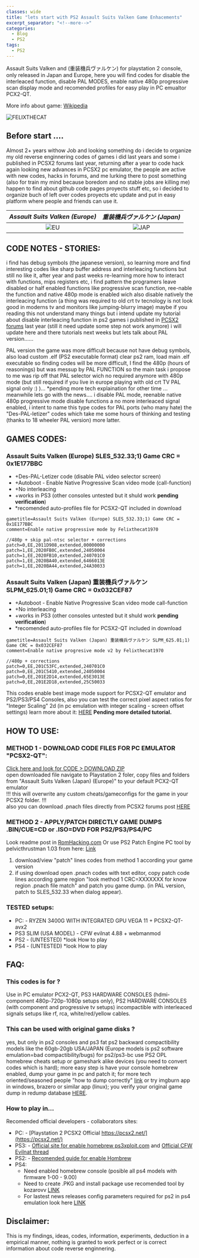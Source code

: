 ```yaml
---
classes: wide
title: "lets start with PS2 Assault Suits Valken Game Enhacements"
excerpt_separator: "<!--more-->"
categories:
  - Blog
  - PS2
tags:
  - PS2
---
```


Assault Suits Valken and (重装機兵ヴァルケン) for playstation 2 console, only released in Japan and Europe, here you will find codes for disable the interleaced function, disable PAL MODES, enable native 480p progressive scan display mode and recomended profiles for easy play in PC emualtor PCX2-QT.

More info about game: [Wikipedia](https://en.wikipedia.org/wiki/Assault_Suits_Valken)

<!--more-->

![FELIXTHECAT](/gamepatches-blog/assets/images/felixthecat.png)
## Before start ....
Almost 2+ years withow Job and looking something do i decide to organize my old reverse enginnering codes of games i did last years and some i published in PCSX2 forums last year, returning after a year to code hack again looking  new advances in PCSX2 pc emulator, the people are active with new codes, hacks in forums, and me lurking there to post something (also for train my mind because boredom and no stable jobs are killing me) happen to find about github code pages proyects stuff etc, so i decided to organize buch of left over codes proyects etc update and put in easy platform where people and friends can use it.

*Assault Suits Valken (Europe)*  |   *重装機兵ヴァルケン (Japan)*
:-----------------------------:|:-----------------------------:
![EU](/gamepatches-blog/assets/images/asv-eu.jpg)  |  ![JAP](/gamepatches-blog/assets/images/asv-jp.jpg)

## CODE NOTES - STORIES:
i find has debug symbols (the japanese version), so learning more and find interesting codes like sharp buffer address and interleacing functions but still no like it, after year and past weeks re-learning more how to interact with functions, mips registers etc, i find pattern the programers leave disabled or half enabled functions like progressive scan function, ree-nable the function and native 480p mode is enabled wich also disable natively the interleacing function (a thing was required to old crt tv tecnology is not look good in moderns tv and monitors like jumping-blurry image) maybe if you reading this not understand many things but i intend update my tutorial about disable interleacing function in ps2 games i published in [PCSX2 forums](https://forums.pcsx2.net/Thread-No-interlacing-codes?pid=610584#pid610584) last year (still it need update some step not work anymore) i will update here and there tutorials next weeks but lets talk about PAL version......

PAL version the game was more difficult because not have debug symbols, also load custom .elf (PS2 executable format) clear ps2 ram, load main .elf executable so finding codes will be more difficult, I find the 480p (hours of reasonings) but was messup by PAL FUNCTION so the main task i propose to me was rip off that PAL selector wich no required anymore with 480p mode (but still required if you live in europe playing with old crt TV PAL signal only :) )... *pending more tech explaination for other time ... meanwhile lets go with the news.... i disable PAL mode, reenable native 480p progressive mode disable functions a no more interleaced signal enabled, i intent to name this type codes for PAL ports (who many hate) the "Des-PAL-letizer" codes which take me some hours of thinking and testing (thanks to 18 wheeler PAL version) more latter.

## GAMES CODES:
### Assault Suits Valken (Europe) SLES_532.33;1) Game CRC = 0x1E177BBC

- +Des-PAL-Letizer code (disable PAL video selector screen)
- +Autoboot - Enable Native Progressive Scan video mode (call-function)
- +No interleacing
- +works in PS3 (other consoles untested but it shuld work **pending verification**)
- *recomended auto-profiles file for PCSX2-QT included in download

```
gametitle=Assault Suits Valken (Europe) SLES_532.33;1) Game CRC = 0x1E177BBC
comment=Enable native progressive mode by Felixthecat1970

//480p + skip pal-ntsc selector + corrections
patch=0,EE,2011D908,extended,00000000
patch=1,EE,2020FB0C,extended,24050004
patch=1,EE,2020FB10,extended,240701C0
patch=1,EE,2020BA40,extended,6466013E
patch=1,EE,2020BA44,extended,24A30033

```

### Assault Suits Valken (Japan) 重装機兵ヴァルケン SLPM_625.01;1) Game CRC = 0x032CEF87
- +Autoboot - Enable Native Progressive Scan video mode call-function
- +No interleacing
- +works in PS3 (other consoles untested but it shuld work **pending verification**)
- *recomended auto-profiles file for PCSX2-QT included in download
 
```
gametitle=Assault Suits Valken (Japan) 重装機兵ヴァルケン SLPM_625.01;1) Game CRC = 0x032CEF87
comment=Enable native progresive mode v2 by Felixthecat1970

//480p + corrections
patch=0,EE,201C53FC,extended,240701C0
patch=0,EE,201C5410,extended,24050004
patch=0,EE,201E2D14,extended,65E3013E
patch=0,EE,201E2D18,extended,25C50033

```

This codes enable best image mode support for PCSX2-QT emulator and PS2/PS3/PS4 Consoles, also you can test the correct pixel aspect ratios for "Integer Scaling" 2d (in pc emulation with integer scaling - screen offset settings) learn more about it: [HERE](https://tanalin.com/en/articles/integer-scaling/) **Pending more detailed tutorial.**

## HOW TO USE:
### METHOD 1 - DOWNLOAD CODE FILES FOR PC EMULATOR "PCSX2-QT":
[Click here and look for CODE > DOWNLOAD ZIP](https://github.com/felixthecat1970/gamepatches)  
open downloaded file navigate to Playstation 2 foler, copy files and folders from "Assault Suits Valken (Japan) (Europe)" to your default PCX2-QT emulator  
!!! this will overwrite any custom cheats/gameconfigs for the game in your PCSX2 folder. !!!  
also you can download .pnach files directly from PCSX2 forums post [HERE](https://forums.pcsx2.net/Thread-No-interlacing-codes?pid=627161#pid627161)

### METHOD 2 - APPLY/PATCH DIRECTLY GAME DUMPS .BIN/CUE=CD or .ISO=DVD FOR PS2/PS3/PS4/PC  
Look readme post in [RomHacking.com](https://www.romhacking.net/hacks/6891/)
Or use PS2 Patch Engine PC tool by pelvicthrustman 1.03 from here: [Link](https://www.psx-place.com/resources/ps2-patch-engine-by-pelvicthrustman.694/)  
1. download/view "patch" lines codes from method 1 according your game version
2. if using download open .pnach codes with text editor, copy patch code lines according game region "look method 1 CRC=XXXXXXX for know region .pnach file match" and patch you game dump. (in PAL version, patch to SLES_532.33 when dialog appear).

### TESTED setups:
- PC: - RYZEN 3400G WITH INTEGRATED GPU VEGA 11 + PCSX2-QT-avx2 
- PS3 SLIM (USA MODEL) - CFW evilnat 4.88 + webmanmod
- PS2 - (UNTESTED) *look How to play
- PS4 - (UNTESTED) *look How to play

## FAQ:
### This codes is for ?
Use in PC emulator PCX2-QT, PS3 HARDWARE CONSOLES (hdmi-component 480p-720p-1080p setups only), PS2 HARDWARE CONSOLES (with component and progressive tv setups) incompactible with interleaced signals setups like rf, rca, white/red/yellow cables.

### This can be used with original game disks ?
yes, but only in ps2 consoles and ps3 fat ps2 backward compactibility models like the 60gb-20gb USA/JAPAN (Europe models is ps2 software emulation=bad compactibility/bugs) for ps2/ps3-bc use PS2 OPL homebrew cheats setup or gameshark alike devices (you need to convert codes which is hard); more easy step is have your console homebrew enabled, dump your game in pc and patch it; for more tech oriented/seasoned people "how to dump correctly" [link](http://wiki.redump.org/index.php?title=Dumping_Guides) or try imgburn app in windows, brazero or similar app (linux); you verify your original game dump in redump database [HERE](http://redump.org/discs/system/ps2/).

### How to play in...
Recomended official developers - collaborators sites:
- PC: - [Playstation 2 PCSX2 Official https://pcsx2.net/](https://pcsx2.net/)
- PS3: - [Official site for enable homebrew ps3xploit.com](http://ps3xploit.com/) and [Official CFW Evilnat thread](https://www.psx-place.com/threads/4-89-evilnat-cfw-w-cobra-v8-3-cex-nobd-nobt-builds.37272/)
- PS2: - [Recomended guide for enable Hombrew](https://www.psx-place.com/threads/tutorial-the-great-ps2-aio-guide.30219/)
- PS4:
    - Need enabled homebrew console (posible all ps4 models with firmware 1-00 - 9.00)
    - Need to create .PKG and install package use recomended tool by kozarovv [LINK](https://www.psx-place.com/threads/release-ps2-fpkg-0-6-by-jabu-new-tool-to-convert-ps2-games-for-ps4.30350/)
    - For lastest news releases config parameters required for ps2 in ps4 emulation look here [LINK](https://www.psx-place.com/threads/research-ps2-emulator-configuration-on-ps4.16131/)

## Disclaimer:
This is my findings, ideas, codes, information, experiments, deduction in a empirical manner, nothing is granted to work perfect or is correct information about code reverse enginnering. 
